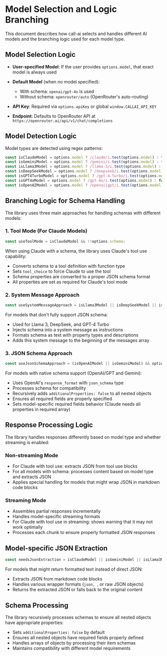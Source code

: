 # Model Selection and Logic Branching

This document describes how call-ai selects and handles different AI models and the branching logic used for each model type.

## Model Selection Logic

- **User-specified Model**: If the user provides `options.model`, that exact model is always used
- **Default Model** (when no model specified):
  - With schema: `openai/gpt-4o` is used
  - Without schema: `openrouter/auto` (OpenRouter's auto-routing)

- **API Key**: Required via `options.apiKey` or global `window.CALLAI_API_KEY`

- **Endpoint**: Defaults to OpenRouter API at `https://openrouter.ai/api/v1/chat/completions`

## Model Detection Logic

Model types are detected using regex patterns:

```javascript
const isClaudeModel = options.model ? /claude/i.test(options.model) : false;
const isGeminiModel = options.model ? /gemini/i.test(options.model) : false;
const isLlama3Model = options.model ? /llama-3/i.test(options.model) : false;
const isDeepSeekModel = options.model ? /deepseek/i.test(options.model) : false;
const isGPT4TurboModel = options.model ? /gpt-4-turbo/i.test(options.model) : false;
const isGPT4oModel = options.model ? /gpt-4o/i.test(options.model) : false;
const isOpenAIModel = options.model ? /openai|gpt/i.test(options.model) : false;
```

## Branching Logic for Schema Handling

The library uses three main approaches for handling schemas with different models:

### 1. Tool Mode (For Claude Models)

```javascript
const useToolMode = isClaudeModel && !!options.schema;
```

When using Claude with a schema, the library uses Claude's tool use capability:

- Converts schema to a tool definition with function type
- Sets `tool_choice` to force Claude to use the tool
- Schema properties are converted to a proper JSON schema format
- All properties are set as required for Claude's tool mode

### 2. System Message Approach

```javascript
const useSystemMessageApproach = isLlama3Model || isDeepSeekModel || isGPT4TurboModel;
```

For models that don't fully support JSON schema:

- Used for Llama 3, DeepSeek, and GPT-4 Turbo
- Injects schema into a system message as instructions
- Formats schema as text with property types and descriptions
- Adds this system message to the beginning of the messages array

### 3. JSON Schema Approach

```javascript
const useJsonSchemaApproach = (isOpenAIModel || isGeminiModel) && options.schema;
```

For models with native schema support (OpenAI/GPT and Gemini):

- Uses OpenAI's `response_format` with `json_schema` type
- Processes schema for compatibility
- Recursively adds `additionalProperties: false` to all nested objects
- Ensures all required fields are properly specified
- Sets model-specific required fields behavior (Claude needs all properties in required array)

## Response Processing Logic

The library handles responses differently based on model type and whether streaming is enabled:

### Non-streaming Mode

- For Claude with tool use: extracts JSON from tool use blocks
- For all models with schema: processes content based on model type and extracts JSON
- Applies special handling for models that might wrap JSON in markdown code blocks

### Streaming Mode

- Assembles partial responses incrementally
- Handles model-specific streaming formats
- For Claude with tool use in streaming: shows warning that it may not work optimally
- Processes each chunk to ensure properly formatted JSON responses

## Model-specific JSON Extraction

```javascript
const needsJsonExtraction = isClaudeModel || isGeminiModel || isLlama3Model || isDeepSeekModel;
```

For models that might return formatted text instead of direct JSON:

- Extracts JSON from markdown code blocks
- Handles various wrapper formats (`json, `, or raw JSON objects)
- Returns the extracted JSON or falls back to the original content

## Schema Processing

The library recursively processes schemas to ensure all nested objects have appropriate properties:

- Sets `additionalProperties: false` by default
- Ensures all nested objects have required fields properly defined
- Handles arrays of objects by processing their item schemas
- Maintains compatibility with different model requirements
